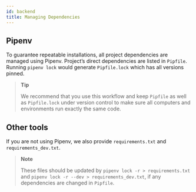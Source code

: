 ```yaml
---
id: backend
title: Managing Dependencies
---
```



## Pipenv

To guarantee repeatable installations, all project dependencies are managed using Pipenv. Project’s direct dependencies are listed in `Pipfile`. 
Running `pipenv lock` would generate `Pipfile.lock` which has all versions pinned.

>**Tip**
>
>We recommend that you use this workflow and keep `Pipfile` as well as `Pipfile.lock` under version control to make sure all computers and environments run exactly the same code.

## Other tools

If you are not using Pipenv, we also provide `requirements.txt` and `requirements_dev.txt`. 

>**Note**
>
>These files should be updated by `pipenv lock -r > requirements.txt` and `pipenv lock -r --dev > requirements_dev.txt`, if any dependencies are changed in `Pipfile`.

